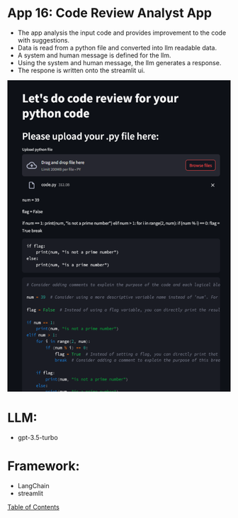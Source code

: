 # App 16:  Code Review Analyst App
+ The app analysis the input code and provides improvement to the code with suggestions.
+ Data is read from a python file and converted into llm readable data.
+ A system and human message is defined for the llm.
+ Using the system and human message, the llm generates a response.
+ The respone is written onto the streamlit ui.

![alt text](image.png)

# LLM:
+ gpt-3.5-turbo

# Framework:
+ LangChain
+ streamlit

[Table of Contents](/README.md)